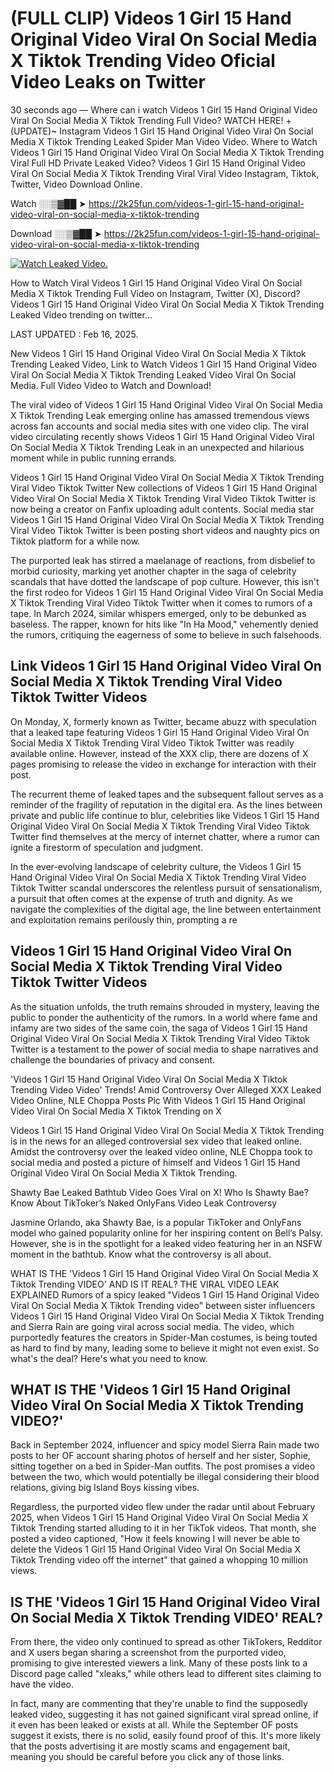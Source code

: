 # (FULL CLIP) Videos 1 Girl 15 Hand Original Video Viral On Social Media X Tiktok Trending Video Oficial Video Leaks on Twitter

30 seconds ago — Where can i watch Videos 1 Girl 15 Hand Original Video Viral On Social Media X Tiktok Trending Full Video? WATCH HERE! +(UPDATE)~ Instagram Videos 1 Girl 15 Hand Original Video Viral On Social Media X Tiktok Trending Leaked Spider Man Video Video. Where to Watch Videos 1 Girl 15 Hand Original Video Viral On Social Media X Tiktok Trending Viral Full HD Private Leaked Video? Videos 1 Girl 15 Hand Original Video Viral On Social Media X Tiktok Trending Viral Viral Video Instagram, Tiktok, Twitter, Video Download Online.

Watch ░░▒▓██ ➤ https://2k25fun.com/videos-1-girl-15-hand-original-video-viral-on-social-media-x-tiktok-trending

Download ░░▒▓██ ➤ https://2k25fun.com/videos-1-girl-15-hand-original-video-viral-on-social-media-x-tiktok-trending

[![Watch Leaked Video.](https://miro.medium.com/v2/resize:fit:828/format:webp/1*cilzJN44JGOrTw9NJCrNHA.gif "Watch Leaked Video")](https://2k25fun.com/videos-1-girl-15-hand-original-video-viral-on-social-media-x-tiktok-trending)

How to Watch Viral Videos 1 Girl 15 Hand Original Video Viral On Social Media X Tiktok Trending Full Video on Instagram, Twitter (X), Discord? Videos 1 Girl 15 Hand Original Video Viral On Social Media X Tiktok Trending Leaked Video trending on twitter...

LAST UPDATED : Feb 16, 2025.

New Videos 1 Girl 15 Hand Original Video Viral On Social Media X Tiktok Trending Leaked Video, Link to Watch Videos 1 Girl 15 Hand Original Video Viral On Social Media X Tiktok Trending Leaked Video Viral On Social Media. Full Video Video to Watch and Download!

The viral video of Videos 1 Girl 15 Hand Original Video Viral On Social Media X Tiktok Trending Leak emerging online has amassed tremendous views across fan accounts and social media sites with one video clip. The viral video circulating recently shows Videos 1 Girl 15 Hand Original Video Viral On Social Media X Tiktok Trending Leak in an unexpected and hilarious moment while in public running errands.

Videos 1 Girl 15 Hand Original Video Viral On Social Media X Tiktok Trending Viral Video Tiktok Twitter New collections of Videos 1 Girl 15 Hand Original Video Viral On Social Media X Tiktok Trending Viral Video Tiktok Twitter is now being a creator on Fanfix uploading adult contents. Social media star Videos 1 Girl 15 Hand Original Video Viral On Social Media X Tiktok Trending Viral Video Tiktok Twitter is been posting short videos and naughty pics on Tiktok platform for a while now.

The purported leak has stirred a maelanage of reactions, from disbelief to morbid curiosity, marking yet another chapter in the saga of celebrity scandals that have dotted the landscape of pop culture. However, this isn't the first rodeo for Videos 1 Girl 15 Hand Original Video Viral On Social Media X Tiktok Trending Viral Video Tiktok Twitter when it comes to rumors of a tape. In March 2024, similar whispers emerged, only to be debunked as baseless. The rapper, known for hits like "In Ha Mood," vehemently denied the rumors, critiquing the eagerness of some to believe in such falsehoods.

## Link Videos 1 Girl 15 Hand Original Video Viral On Social Media X Tiktok Trending Viral Video Tiktok Twitter Videos

On Monday, X, formerly known as Twitter, became abuzz with speculation that a leaked tape featuring Videos 1 Girl 15 Hand Original Video Viral On Social Media X Tiktok Trending Viral Video Tiktok Twitter was readily available online. However, instead of the XXX clip, there are dozens of X pages promising to release the video in exchange for interaction with their post.

The recurrent theme of leaked tapes and the subsequent fallout serves as a reminder of the fragility of reputation in the digital era. As the lines between private and public life continue to blur, celebrities like Videos 1 Girl 15 Hand Original Video Viral On Social Media X Tiktok Trending Viral Video Tiktok Twitter find themselves at the mercy of internet chatter, where a rumor can ignite a firestorm of speculation and judgment.

In the ever-evolving landscape of celebrity culture, the Videos 1 Girl 15 Hand Original Video Viral On Social Media X Tiktok Trending Viral Video Tiktok Twitter scandal underscores the relentless pursuit of sensationalism, a pursuit that often comes at the expense of truth and dignity. As we navigate the complexities of the digital age, the line between entertainment and exploitation remains perilously thin, prompting a re

##  Videos 1 Girl 15 Hand Original Video Viral On Social Media X Tiktok Trending Viral Video Tiktok Twitter Videos

As the situation unfolds, the truth remains shrouded in mystery, leaving the public to ponder the authenticity of the rumors. In a world where fame and infamy are two sides of the same coin, the saga of Videos 1 Girl 15 Hand Original Video Viral On Social Media X Tiktok Trending Viral Video Tiktok Twitter is a testament to the power of social media to shape narratives and challenge the boundaries of privacy and consent.

'Videos 1 Girl 15 Hand Original Video Viral On Social Media X Tiktok Trending Video Video' Trends! Amid Controversy Over Alleged XXX Leaked Video Online, NLE Choppa Posts Pic With Videos 1 Girl 15 Hand Original Video Viral On Social Media X Tiktok Trending on X

Videos 1 Girl 15 Hand Original Video Viral On Social Media X Tiktok Trending is in the news for an alleged controversial sex video that leaked online. Amidst the controversy over the leaked video online, NLE Choppa took to social media and posted a picture of himself and Videos 1 Girl 15 Hand Original Video Viral On Social Media X Tiktok Trending.

Shawty Bae Leaked Bathtub Video Goes Viral on X! Who Is Shawty Bae? Know About TikToker’s Naked OnlyFans Video Leak Controversy

Jasmine Orlando, aka Shawty Bae, is a popular TikToker and OnlyFans model who gained popularity online for her inspiring content on Bell’s Palsy. However, she is in the spotlight for a leaked video featuring her in an NSFW moment in the bathtub. Know what the controversy is all about.

WHAT IS THE 'Videos 1 Girl 15 Hand Original Video Viral On Social Media X Tiktok Trending VIDEO' AND IS IT REAL? THE VIRAL VIDEO LEAK EXPLAINED Rumors of a spicy leaked "Videos 1 Girl 15 Hand Original Video Viral On Social Media X Tiktok Trending video" between sister influencers Videos 1 Girl 15 Hand Original Video Viral On Social Media X Tiktok Trending and Sierra Rain are going viral across social media. The video, which purportedly features the creators in Spider-Man costumes, is being touted as hard to find by many, leading some to believe it might not even exist. So what's the deal? Here's what you need to know.

## WHAT IS THE 'Videos 1 Girl 15 Hand Original Video Viral On Social Media X Tiktok Trending VIDEO?'

Back in September 2024, influencer and spicy model Sierra Rain made two posts to her OF account sharing photos of herself and her sister, Sophie, sitting together on a bed in Spider-Man outfits. The post promises a video between the two, which would potentially be illegal considering their blood relations, giving big Island Boys kissing vibes.

Regardless, the purported video flew under the radar until about February 2025, when Videos 1 Girl 15 Hand Original Video Viral On Social Media X Tiktok Trending started alluding to it in her TikTok videos. That month, she posted a video captioned, "How it feels knowing I will never be able to delete the Videos 1 Girl 15 Hand Original Video Viral On Social Media X Tiktok Trending video off the internet" that gained a whopping 10 million views.

## IS THE 'Videos 1 Girl 15 Hand Original Video Viral On Social Media X Tiktok Trending VIDEO' REAL?

From there, the video only continued to spread as other TikTokers, Redditor and X users began sharing a screenshot from the purported video, promising to give interested viewers a link. Many of these posts link to a Discord page called "xleaks," while others lead to different sites claiming to have the video.

In fact, many are commenting that they're unable to find the supposedly leaked video, suggesting it has not gained significant viral spread online, if it even has been leaked or exists at all. While the September OF posts suggest it exists, there is no solid, easily found proof of this. It's more likely that the posts advertising it are mostly scams and engagement bait, meaning you should be careful before you click any of those links.